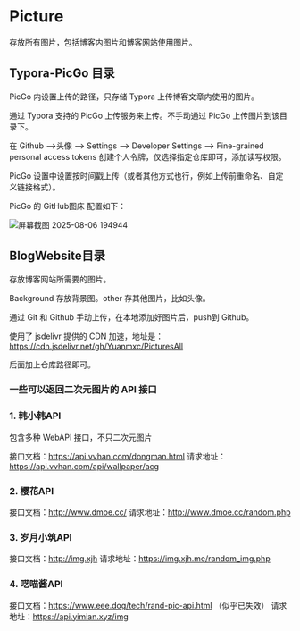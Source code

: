 # Picture

存放所有图片，包括博客内图片和博客网站使用图片。

## Typora-PicGo 目录

PicGo 内设置上传的路径，只存储 Typora 上传博客文章内使用的图片。

通过 Typora 支持的 PicGo 上传服务来上传。不手动通过 PicGo 上传图片到该目录下。

在 Github -->头像 --> Settings --> Developer Settings --> Fine-grained personal access tokens 创建个人令牌，仅选择指定仓库即可，添加读写权限。

PicGo 设置中设置按时间戳上传（或者其他方式也行，例如上传前重命名、自定义链接格式）。

PicGo 的 GitHub图床 配置如下：

![屏幕截图 2025-08-06 194944](https://cdn.jsdelivr.net/gh/Yuanmxc/PicturesAll/Typora-PicGo/202508062021508.png)

## BlogWebsite目录

存放博客网站所需要的图片。

Background 存放背景图。other 存其他图片，比如头像。

通过 Git 和 Github 手动上传，在本地添加好图片后，push到 Github。

使用了 jsdelivr 提供的 CDN 加速，地址是：https://cdn.jsdelivr.net/gh/Yuanmxc/PicturesAll

后面加上仓库路径即可。

### 一些可以返回二次元图片的 API 接口

### 1. 韩小韩API

包含多种 WebAPI 接口，不只二次元图片

接口文档：https://api.vvhan.com/dongman.html
请求地址：https://api.vvhan.com/api/wallpaper/acg

### 2. 樱花API

接口文档：http://www.dmoe.cc/
请求地址：http://www.dmoe.cc/random.php

### 3. 岁月小筑API

接口文档：http://img.xjh
请求地址：https://img.xjh.me/random_img.php

### 4. 呓喵酱API

接口文档：https://www.eee.dog/tech/rand-pic-api.html （似乎已失效）
请求地址：https://api.yimian.xyz/img
